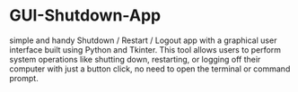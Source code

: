 # GUI-Shutdown-App
 simple and handy Shutdown / Restart / Logout app with a graphical user interface built using Python and Tkinter. This tool allows users to perform system operations like shutting down, restarting, or logging off their computer with just a button click, no need to open the terminal or command prompt.
